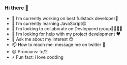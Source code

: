 ### Hi there 👋







- 🔭 I’m currently working on best fullstack developer🥰
- 🌱 I’m currently learning JavaScript😍
- 👯 I’m looking to collaborate on Devlopyerd group👨‍👨‍👦‍👦
- 🤔 I’m looking for help with my project development ❤️
- 💬 Ask me about my interest 😊
- 📫 How to reach me: message me on twitter 🔭
- 😄 Pronouns: to/2
- ⚡ Fun fact: i love codding 

